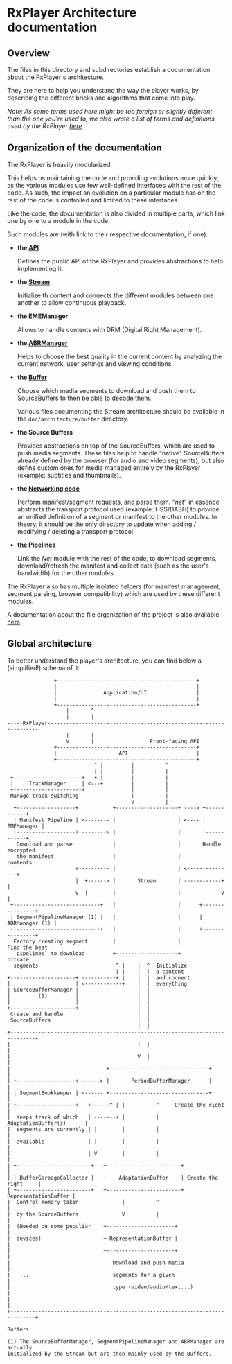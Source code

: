 # RxPlayer Architecture documentation ##########################################

## Overview ####################################################################

The files in this directory and subdirectories establish a documentation about
the RxPlayer's architecture.

They are here to help you understand the way the player works, by describing
the different bricks and algorithms that come into play.

_Note: As some terms used here might be too foreign or slightly different than
the one you're used to, we also wrote a list of terms and definitions used by
the RxPlayer [here](../terms.md)._



## Organization of the documentation ###########################################

The RxPlayer is heavily modularized.

This helps us maintaining the code and providing evolutions more quickly, as the
various modules use few well-defined interfaces with the rest of the code.
As such, the impact an evolution on a particular module has on the rest of the
code is controlled and limited to these interfaces.

Like the code, the documentation is also divided in multiple parts, which link
one by one to a module in the code.

Such modules are (with link to their respective documentation, if one):

  - __the [API](./api/index.md)__

    Defines the public API of the RxPlayer and provides abstractions to help
    implementing it.


  - __the [Stream](./stream/index.md)__

    Initialize th content and connects the different modules between one
    another to allow continuous playback.


  - __the EMEManager__

    Allows to handle contents with DRM (Digital Right Management).


  - __the [ABRManager](./abr/index.md)__

    Helps to choose the best quality in the current content by analyzing the
    current network, user settings and viewing conditions.


  - __the [Buffer](./buffer/index.md)__

    Choose which media segments to download and push them to SourceBuffers to
    then be able to decode them.

    Various files documenting the Stream architecture should be available in the
    ``doc/architecture/buffer`` directory.


  - __the Source Buffers__

    Provides abstractions on top of the SourceBuffers, which are used to push
    media segments.
    These files help to handle "native" SourceBuffers already defined by the
    browser (for audio and video segments), but also define custom ones for
    media managed entirely by the RxPlayer (example: subtitles and thumbnails).


  - __the [Networking code](./net/index.md)__

    Perform manifest/segment requests, and parse them.
    "_net_" in essence abstracts the transport protocol used (example:
    HSS/DASH) to provide an unified definition of a segment or manifest to
    the other modules.
    In theory, it should be the only directory to update when adding /
    modifying / deleting a transport protocol


  - __the [Pipelines](./pipelines/index.md)__

    Link the _Net_ module with the rest of the code, to download segments,
    download/refresh the manifest and collect data (such as the user's
    bandwidth) for the other modules.


The RxPlayer also has multiple isolated helpers (for manifest management,
segment parsing, browser compatibility) which are used by these different
modules.

A documentation about the file organization of the project is also available
[here](./files.md).



## Global architecture #########################################################

To better understand the player's architecture, you can find below a
(simplified!) schema of it:

```
               +---------------------------------------------+
               |                                             |
               |               Application/UI                |
               |                                             |
               +---------------------------------------------+
                   |       ^
                   |       |
-----RxPlayer-------------------------------------------------------------------
                   |       |
                   V       |                  Front-facing API
               +---------------------------------------------+
               |                    API                      |
               +---------------------------------------------+
                            ^ |         |          ^
                            | |         |          |
 +----------------------+ --+ |         |          |
 |     TrackManager     | <---+         |          |
 +----------------------+               |          |
 Manage track switching                 |          |
                                        V          |
  +-------------------+           +--------------------+ ----> +------------+
  | Manifest Pipeline | <-------- |                    | <---- | EMEManager |
  +-------------------+ --------> |                    |       +------------+
   Download and parse             |                    |       Handle encrypted
   the manifest                   |                    |       contents
                      +---------- |                    | <---------------+
                      |  +------> |       Stream       | ------------+   |
                      v  |        |                    |             V   |
 +----------------------------+   |                    |      +----------------+
 | SegmentPipelineManager (1) |   |                    |      | ABRManager (1) |
 +----------------------------+   |                    |      +----------------+
  Factory creating segment        |                    |           Find the best
  `pipelines` to download         +--------------------+                 bitrate
  segments                         ^ |    |  ^  Initialize
                                   | |    |  |  a content
+---------------------+ -----------+ |    |  |  and connect
|                     | <------------+    |  |  everything
| SourceBufferManager |                   |  |
|         (1)         |                   |  |
|                     |                   |  |
+---------------------+                   |  |
 Create and handle                        |  |
 SourceBuffers                            |  |
                                          |  |
+------------------------------------------------------------------------------+
|                                         |  |                                 |
|                                         V  |                                 |
|                               +--------------------------------+             |
| +-------------------+ ------> |       PeriodBufferManager      |             |
| | SegmentBookkeeper | <------ +--------------------------------+             |
| +-------------------+   +------^ | |          ^     Create the right         |
|  Keeps track of which   | -------+ |          |     AdaptationBuffer(s)      |
|  segments are currently | |        |          |                              |
|  available              | |        |          |                              |
|                         | V        |          |                              |
| +------------------------+   +------------------------+                      |
| | BufferGarbageCollector |   |    AdaptationBuffer    | Create the right     |
| +------------------------+   +------------------------+ RepresentationBuffer |
|  Control memory taken              |          ^                              |
|  by the SourceBuffers              V          |                              |
|  (Needed on some peculiar    +----------------------+                        |
|  devices)                    + RepresentationBuffer |                        |
|                              +----------------------+                        |
|                                 Download and push media                      |
|   ...                           segments for a given                         |
|                                 type (video/audio/text...)                   |
|                                                                              |
+------------------------------------------------------------------------------+
                                                                        Buffers

(1) The SourceBufferManager, SegmentPipelineManager and ABRManager are actually
initialized by the Stream but are then mainly used by the Buffers.
```
